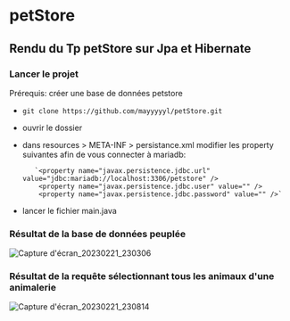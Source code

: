 # petStore

 ## Rendu du Tp petStore sur Jpa et Hibernate
 
 ### Lancer le projet
 
 Prérequis: créer une base de données petstore
 
 
  - ` git clone https://github.com/mayyyyyl/petStore.git `
  -  ouvrir le dossier
  - dans resources > META-INF > persistance.xml
        modifier les property suivantes afin de vous connecter à mariadb:
           
           `<property name="javax.persistence.jdbc.url" value="jdbc:mariadb://localhost:3306/petstore" />
            <property name="javax.persistence.jdbc.user" value="" />
            <property name="javax.persistence.jdbc.password" value="" />`
  
  - lancer le fichier main.java
  
  
  ### Résultat de la base de données peuplée
  
  ![Capture d'écran_20230221_230306](https://user-images.githubusercontent.com/90853285/220469080-6b52d762-586b-4ad8-9580-38ff7e2da0b3.png)
  
  ### Résultat de la requête sélectionnant tous les animaux d'une animalerie
  
  ![Capture d'écran_20230221_230814](https://user-images.githubusercontent.com/90853285/220469740-95a9e160-3dd0-4b2b-b71d-b33d68f652dd.png)
  
  
            
